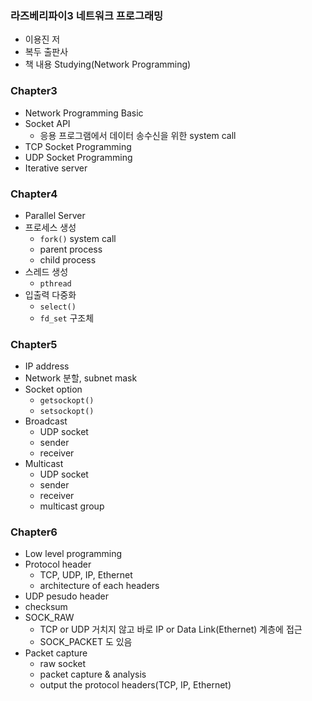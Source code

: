 ### 라즈베리파이3 네트워크 프로그래밍

- 이용진 저
- 복두 출판사
- 책 내용 Studying(Network Programming)

### 

### Chapter3

- Network Programming Basic
- Socket API
  - 응용 프로그램에서 데이터 송수신을 위한 system call
- TCP Socket Programming
- UDP Socket Programming
- Iterative server



### Chapter4

- Parallel Server
- 프로세스 생성
  - `fork()` system call
  - parent process
  - child process
- 스레드 생성
  - `pthread`
- 입출력 다중화
  - `select()`
  - `fd_set` 구조체



### Chapter5

- IP address
- Network 분할, subnet mask
- Socket option
  - `getsockopt()`
  - `setsockopt()`
- Broadcast
  - UDP socket
  - sender
  - receiver
- Multicast
  - UDP socket
  - sender
  - receiver
  - multicast group



### Chapter6

- Low level programming
- Protocol header
  - TCP, UDP, IP, Ethernet
  - architecture of each headers
- UDP pesudo header
- checksum
- SOCK_RAW
  - TCP or UDP 거치지 않고 바로 IP or Data Link(Ethernet) 계층에 접근
  - SOCK_PACKET 도 있음
- Packet capture
  - raw socket
  - packet capture & analysis
  - output the protocol headers(TCP, IP, Ethernet)

